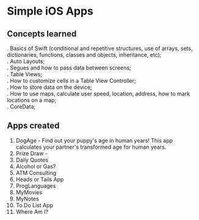 # Simple iOS Apps


## Concepts learned

. Basics of Swift (conditional and repetitive structures, use of arrays, sets, dictionaries, functions, classes and objects, inheritance, etc);<br />
. Auto Layouts;<br />
. Segues and how to pass data between screens;<br />
. Table Views;<br />
. How to customize cells in a Table View Controller;<br />
. How to store data on the device;<br />
. How to use maps, calculate user speed, location, address, how to mark locations on a map;<br />
. CoreData;<br />

## Apps created

1) DogAge - Find out your puppy's age in human years! This app calculates your partner's transformed age for human years.
2) Prize Draw - 
3) Daily Quotes
4) Alcohol or Gas?
5) ATM Consulting
6) Heads or Tails App
7) ProgLanguages
8) MyMovies
9) MyNotes
10) To Do List App
11) Where Am I?
